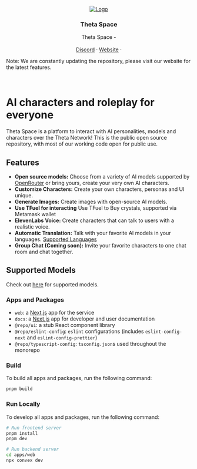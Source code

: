<p align="center">
<a href="https://github.com/codico-bit/privroleplay1">
<img src="" alt="Logo">
</a>

  <h3 align="center">Theta Space</h3>

  <p align="center">
    Theta Space - 
    <br />
    <br />
    <a href="https://discord.gg/9BxwbfjXZC">Discord</a>
    ·
    <a href="https://www.thetaspace.fun">Website</a>
    ·
  </p>
</p>


Note: We are constantly updating the repository, please visit our website for the latest features.

<br/>

# AI characters and roleplay for everyone

Theta Space is a platform to interact with AI personalities, models and characters over the Theta Network!
This is the public open source repository, with most of our working code open for public use.
## Features

- **Open source models:** Choose from a variety of AI models supported by [OpenRouter](https://openrouter.ai/) or bring yours, create your very own AI characters.
- **Customize Characters:** Create your own characters, personas and UI unique.
- **Generate Images:** Create images with open-source AI models.
- **Use TFuel for interacting** Use TFuel to Buy crystals, supported via Metamask wallet 
- **ElevenLabs Voice:** Create characters that can talk to users with a realistic voice.
- **Automatic Translation:** Talk with your favorite AI models in your languages. [Supported Languages](https://support.deepl.com/hc/en-us/articles/360019925219-Languages-included-in-DeepL-Pro)
- **Group Chat (Coming soon):** Invite your favorite characters to one chat room and chat together.

## Supported Models

Check out [here](https://www.thetaspace.fun/models) for supported models.


### Apps and Packages

- `web`: a [Next.js](https://nextjs.org/) app for the service
- `docs`: a [Next.js](https://nextjs.org/) app for developer and user documentation
- `@repo/ui`: a stub React component library
- `@repo/eslint-config`: `eslint` configurations (includes `eslint-config-next` and `eslint-config-prettier`)
- `@repo/typescript-config`: `tsconfig.json`s used throughout the monorepo

### Build

To build all apps and packages, run the following command:

```bash
pnpm build
```

### Run Locally

To develop all apps and packages, run the following command:

```bash
# Run frontend server
pnpm install
pnpm dev

# Run backend server
cd apps/web
npx convex dev
```
